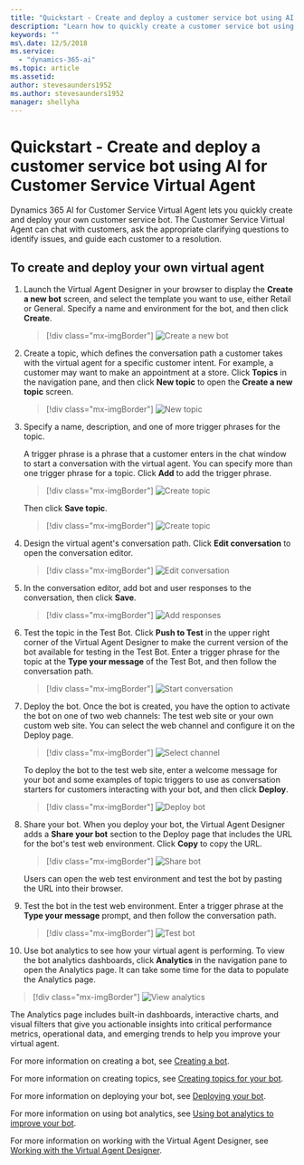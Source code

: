 ```yaml
---
title: "Quickstart - Create and deploy a customer service bot using AI for Customer Service Virtual Agent"
description: "Learn how to quickly create a customer service bot using AI for Customer Service Virtual Agent."
keywords: ""
ms\.date: 12/5/2018
ms.service:
  - "dynamics-365-ai"
ms.topic: article
ms.assetid: 
author: stevesaunders1952
ms.author: stevesaunders1952
manager: shellyha
---
```


# Quickstart - Create and deploy a customer service bot using AI for Customer Service Virtual Agent

Dynamics 365 AI for Customer Service Virtual Agent lets you quickly create and deploy your own customer service bot. The Customer Service Virtual Agent can chat with customers, ask the appropriate clarifying questions to identify issues, and guide each customer to a resolution.

## To create and deploy your own virtual agent

1. Launch the Virtual Agent Designer in your browser to display the **Create a new bot** screen, and select the template you want to use, either Retail or General. Specify a name and environment for the bot, and then click **Create**.

   > [!div class="mx-imgBorder"]
   > ![Create a new bot](media/create-bot-2.PNG)

2. Create a topic, which defines the conversation path a customer takes with the virtual agent for a specific customer intent. For example, a customer may want to make an appointment at a store. Click **Topics** in the navigation pane, and then click **New topic** to open the **Create a new topic** screen.

   > [!div class="mx-imgBorder"]
   > ![New topic](media/create-topic-2.png)

3. Specify a name, description, and one of more trigger phrases for the topic.

    A trigger phrase is a phrase that a customer enters in the chat window to start a conversation with the virtual agent. You can specify more than one trigger phrase for a topic. Click **Add** to add the trigger phrase.

   > [!div class="mx-imgBorder"]
   > ![Create topic](media/create-topic-3-1.png)

    Then click **Save topic**.

   > [!div class="mx-imgBorder"]
   > ![Create topic](media/create-topic-3-2.png)

4. Design the virtual agent's conversation path. Click **Edit conversation** to open the conversation editor.

   > [!div class="mx-imgBorder"]
   > ![Edit conversation](media/create-topic-8-1.png)

5. In the conversation editor, add bot and user responses to the conversation, then click **Save**.

   > [!div class="mx-imgBorder"]
   > ![Add responses](media/quickstart-1.png)

6. Test the topic in the Test Bot. Click **Push to Test** in the upper right corner of the Virtual Agent Designer to make the current version of the bot available for testing in the Test Bot. Enter a trigger phrase for the topic at the **Type your message** of the Test Bot, and then follow the conversation path.

   > [!div class="mx-imgBorder"]
   > ![Start conversation](media/create-topic-21.png)

7. Deploy the bot. Once the bot is created, you have the option to activate the bot on one of two web channels: The test web site or your own custom web site.  You can select the web channel and configure it on the Deploy page.

   > [!div class="mx-imgBorder"]
   > ![Select channel](media/create-topic-21-1.png)

    To deploy the bot to the test web site, enter a welcome message for your bot and some examples of topic triggers to use as conversation starters for customers interacting with your bot, and then click **Deploy**.

   > [!div class="mx-imgBorder"]
   > ![Deploy bot](media/deploy-bot-2.png)

8. Share your bot. When you deploy your bot, the Virtual Agent Designer adds a **Share your bot** section to the Deploy page that includes the URL for the bot's test web environment. Click **Copy** to copy the URL.

   > [!div class="mx-imgBorder"]
   > ![Share bot](media/deploy-bot-2-1.png)

    Users can open the web test environment and test the bot by pasting the URL into their browser.

9. Test the bot in the test web environment. Enter a trigger phrase at the **Type your message** prompt, and then follow the conversation path.

   > [!div class="mx-imgBorder"]
   > ![Test bot](media/deploy-bot-4.png)

10. Use bot analytics to see how your virtual agent is performing. To view the bot analytics dashboards, click **Analytics** in the navigation pane to open the Analytics page. It can take some time for the data to populate the Analytics page.

   > [!div class="mx-imgBorder"]
   > ![View analytics](media/quickstart-2.png)

The Analytics page includes built-in dashboards, interactive charts, and visual filters that give you actionable insights into critical performance metrics, operational data, and emerging trends to help you improve your virtual agent.

For more information on creating a bot, see [Creating a bot](getting-started-create-bot.md).

For more information on creating topics, see [Creating topics for your bot](getting-started-create-topics.md).

For more information on deploying your bot, see [Deploying your bot](getting-started-deploy.md).

For more information on using bot analytics, see [Using bot analytics to improve your bot](getting-started-analytics.md).

For more information on working with the Virtual Agent Designer, see [Working with the Virtual Agent Designer](getting-started-bot-designer.md).